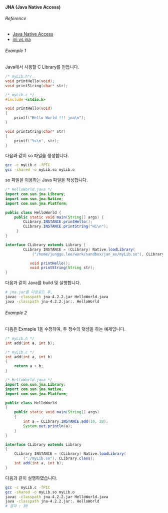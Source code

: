 #### JNA (Java Native Access)

###### Reference
 - [Java Native Access](https://github.com/java-native-access/jna)
 - [jni vs jna](http://knight76.tistory.com/entry/jni-vs-jna)

###### Example 1
Java에서 사용할 C Library를 만듭니다.
``` c
/* myLib.h*/
void printHello(void);
void printString(char* str);
```
``` c
/* myLib.c */
#include <stdio.h>

void printHello(void)
{
    printf("Hello World !!! jna\n");
}

void printString(char* str)
{
    printf("%s\n", str);
}
```

다음과 같이 so 파일을 생성합니다.
``` bash
gcc -c myLib.c -fPIC
gcc -shared -o myLib.so myLib.o
```

so 파일을 이용하는 Java 파일을 작성합니다.
``` java
/* HelloWorld.java */
import com.sun.jna.Library;
import com.sun.jna.Native;
import com.sun.jna.Platform;

public class HelloWorld {
    public static void main(String[] args) {
        CLibrary.INSTANCE.printHello();
        CLibrary.INSTANCE.printString("Hi\n");
     }
}

interface CLibrary extends Library {
        CLibrary INSTANCE = (CLibrary) Native.loadLibrary(
            ("/home/junggu.lee/work/sandbox/jan_ex/myLib.so"), CLibrary.class);

           void printHello();
           void printString(String str);
}
```

다음과 같이 Java를 build 및 실행합니다.
``` bash
# jna.jar를 다운로드 후,
javac -classpath jna-4.2.2.jar HelloWorld.java
java -classpath jna-4.2.2.jar:. HelloWorld
```

###### Example 2
다음은 Exmaple 1을 수정하여, 두 정수의 덧셈을 하는 예제입니다.

``` c
/* myLib.h */
int add(int a, int b);

/* myLib.c */
int add(int a, int b)
{
    return a + b;
}
```

``` java
/* HelloWorld.java */
import com.sun.jna.Library;
import com.sun.jna.Native;
import com.sun.jna.Platform;

public class HelloWorld
{
    public static void main(String[] args)
    {
        int a = CLibrary.INSTANCE.add(10, 20);
        System.out.println(a);
    }
}

interface CLibrary extends Library
{
    CLibrary INSTANCE = (CLibrary) Native.loadLibrary(
        ("./myLib.so"), CLibrary.class);
    int add(int a, int b);
}
```

다음과 같이 실행하였습니다.
``` bash
gcc -c myLib.c -fPIC
gcc -shared -o myLib.so myLib.o
javac -classpath jna-4.2.2.jar HelloWorld.java
java -classpath jna-4.2.2.jar:. HelloWorld
# 결과 : 30
```
